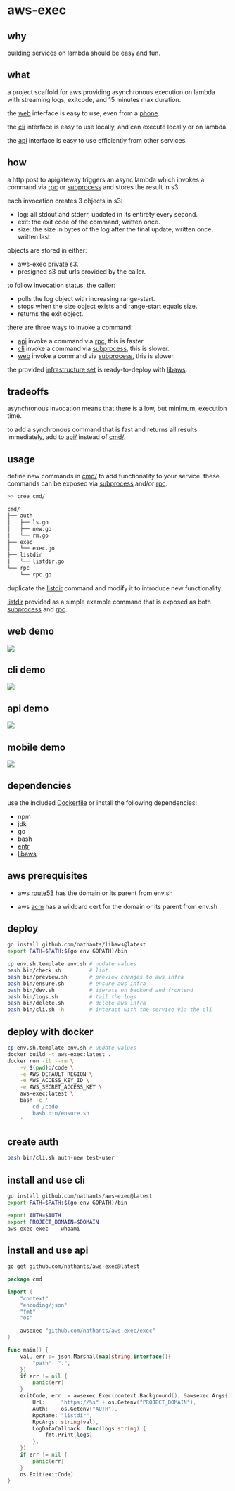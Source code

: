 # aws-exec

## why

building services on lambda should be easy and fun.

## what

a project scaffold for aws providing asynchronous execution on lambda with streaming logs, exitcode, and 15 minutes max duration.

the [web](#web-demo) interface is easy to use, even from a [phone](#mobile-demo).

the [cli](#cli-demo) interface is easy to use locally, and can execute locally or on lambda.

the [api](#api-demo) interface is easy to use efficiently from other services.

## how

a http post to apigateway triggers an async lambda which invokes a command via [rpc](https://github.com/nathants/aws-exec/tree/master/cmd/rpc/rpc.go) or [subprocess](https://github.com/nathants/aws-exec/tree/master/cmd/exec/exec.go) and stores the result in s3.

each invocation creates 3 objects in s3:
- log: all stdout and stderr, updated in its entirety every second.
- exit: the exit code of the command, written once.
- size: the size in bytes of the log after the final update, written once, written last.

objects are stored in either:
- aws-exec private s3.
- presigned s3 put urls provided by the caller.

to follow invocation status, the caller:
- polls the log object with increasing range-start.
- stops when the size object exists and range-start equals size.
- returns the exit object.

there are three ways to invoke a command:
- [api](#api-demo) invoke a command via [rpc](https://github.com/nathants/aws-exec/tree/master/cmd/rpc/rpc.go), this is faster.
- [cli](#cli-demo) invoke a command via [subprocess](https://github.com/nathants/aws-exec/tree/master/cmd/exec/exec.go), this is slower.
- [web](#web-demo) invoke a command via [subprocess](https://github.com/nathants/aws-exec/tree/master/cmd/exec/exec.go), this is slower.

the provided [infrastructure set](https://github.com/nathants/aws-exec/blob/master/infra.yaml) is ready-to-deploy with [libaws](https://github.com/nathants/libaws).

## tradeoffs

asynchronous invocation means that there is a low, but minimum, execution time.

to add a synchronous command that is fast and returns all results immediately, add to [api/](https://github.com/nathants/aws-exec/tree/master/backend/backend.go#L353) instead of [cmd/](https://github.com/nathants/aws-exec/tree/master/cmd).

## usage

define new commands in [cmd/](https://github.com/nathants/aws-exec/tree/master/cmd) to add functionality to your service. these commands can be exposed via [subprocess](https://github.com/nathants/aws-exec/tree/master/cmd/exec/exec.go) and/or [rpc](https://github.com/nathants/aws-exec/tree/master/cmd/rpc/rpc.go).

```bash
>> tree cmd/

cmd/
├── auth
│   ├── ls.go
│   ├── new.go
│   └── rm.go
├── exec
│   └── exec.go
├── listdir
│   └── listdir.go
└── rpc
    └── rpc.go
```

duplicate the [listdir](https://github.com/nathants/aws-exec/tree/master/cmd/listdir/listdir.go) command and modify it to introduce new functionality.

[listdir](https://github.com/nathants/aws-exec/tree/master/cmd/listdir/listdir.go) provided as a simple example command that is exposed as both [subprocess](https://github.com/nathants/aws-exec/tree/master/cmd/exec/exec.go) and [rpc](https://github.com/nathants/aws-exec/tree/master/cmd/rpc/rpc.go).

## web demo

![](https://github.com/nathants/aws-exec/raw/master/gif/web.gif)

## cli demo

![](https://github.com/nathants/aws-exec/raw/master/gif/cli.gif)

## api demo

![](https://github.com/nathants/aws-exec/raw/master/gif/api.gif)

## mobile demo

![](https://github.com/nathants/aws-exec/raw/master/gif/mobile.gif)

## dependencies

use the included [Dockerfile](./Dockerfile) or install the following dependencies:
- npm
- jdk
- go
- bash
- [entr](https://formulae.brew.sh/formula/entr)
- [libaws](https://github.com/nathants/libaws)

## aws prerequisites

- aws [route53](https://console.aws.amazon.com/route53/v2/hostedzones) has the domain or its parent from env.sh

- aws [acm](https://us-west-2.console.aws.amazon.com/acm/home) has a wildcard cert for the domain or its parent from env.sh

## deploy

```bash
go install github.com/nathants/libaws@latest
export PATH=$PATH:$(go env GOPATH)/bin

cp env.sh.template env.sh # update values
bash bin/check.sh         # lint
bash bin/preview.sh       # preview changes to aws infra
bash bin/ensure.sh        # ensure aws infra
bash bin/dev.sh           # iterate on backend and frontend
bash bin/logs.sh          # tail the logs
bash bin/delete.sh        # delete aws infra
bash bin/cli.sh -h        # interact with the service via the cli
```

## deploy with docker

```bash
cp env.sh.template env.sh # update values
docker build -t aws-exec:latest .
docker run -it --rm \
    -v $(pwd):/code \
    -e AWS_DEFAULT_REGION \
    -e AWS_ACCESS_KEY_ID \
    -e AWS_SECRET_ACCESS_KEY \
    aws-exec:latest \
    bash -c '
        cd /code
        bash bin/ensure.sh
    '
```

## create auth

```bash
bash bin/cli.sh auth-new test-user
```

## install and use cli

```bash
go install github.com/nathants/aws-exec@latest
export PATH=$PATH:$(go env GOPATH)/bin

export AUTH=$AUTH
export PROJECT_DOMAIN=$DOMAIN
aws-exec exec -- whoami
```

## install and use api

```bash
go get github.com/nathants/aws-exec@latest
```

```go
package cmd

import (
	"context"
	"encoding/json"
	"fmt"
	"os"

	awsexec "github.com/nathants/aws-exec/exec"
)

func main() {
	val, err := json.Marshal(map[string]interface{}{
		"path": ".",
	})
	if err != nil {
	    panic(err)
	}
	exitCode, err := awsexec.Exec(context.Background(), &awsexec.Args{
		Url:     "https://%s" + os.Getenv("PROJECT_DOMAIN"),
		Auth:    os.Getenv("AUTH"),
		RpcName: "listdir",
		RpcArgs: string(val),
		LogDataCallback: func(logs string) {
			fmt.Print(logs)
		},
	})
	if err != nil {
		panic(err)
	}
	os.Exit(exitCode)
}
```
